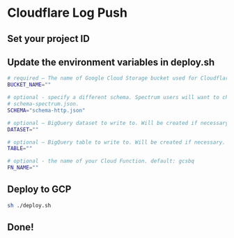 # Cloudflare Log Push

## Set your project ID
<walkthrough-project-setup></walkthrough-project-setup>

## Update the environment variables in deploy.sh
```sh
# required – The name of Google Cloud Storage bucket used for Cloudflare Logpush logs.
BUCKET_NAME=""

# optional - specify a different schema. Spectrum users will want to change this to
# schema-spectrum.json.
SCHEMA="schema-http.json"

# optional – BigQuery dataset to write to. Will be created if necessary.
DATASET=""

# optional – BigQuery table to write to. Will be created if necessary.
TABLE=""

# optional - the name of your Cloud Function. default: gcsbq
FN_NAME=""
```

## Deploy to GCP
```sh
sh ./deploy.sh
```

## Done!
